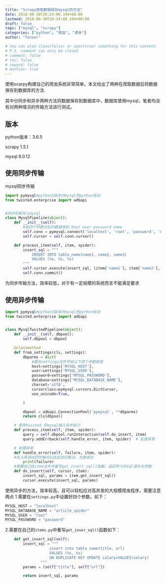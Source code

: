 ```yaml
---
title: "Scrapy爬取数据保存mysql的方法"
date: 2018-08-30T20:24:09.194+08:00
lastmod: 2018-08-30T20:24:09.194+08:00
draft: false
tags: ["mysql", "scrapy"]
categories: ["python", "爬虫", "课余"]
author: "Tonser"

# You can also close(false) or open(true) something for this content.
# P.S. comment can only be closed
# comment: false
# toc: false
# reward: false
# mathjax: true
---
```


使用scarpy构建自己的爬虫系统非常简单，本文给出了两种在爬取数据后将数据保存到数据库的方法.

<!--more-->

其中分同步和异步两种方法将数据保存到数据库中，数据库使用mysql，笔者均没有对两种情况的传输方法进行测试。

## 版本

python版本：3.6.5

scrapy 1.5.1

mysql 8.0.12


## 使用同步传输

mysql同步传输
```python
import pymysql#python3版本的mysql的python驱动
from twisted.enterprise import adbapi


#同步机制写入mysql
class MysqlPipeline(object):
    def __init__(self):
        #前四个参数分别为数据库的 host user password name 
        self.conn = pymysql.connect('localhost', 'root', 'password', 'database_name', charset='utf8',use_unicode=True)
        self.cursor = self.conn.cursor()

    def process_item(self, item, spider):
        insert_sql = """
            INSERT INTO table_name(name1, name2, name3)
            VALUES (%s, %s, %s)
        """
        self.cursor.execute(insert_sql, (item['name1'], item['name2'], item['name3']))
        self.conn.commit()
```
为同步传输方法，效率较低，对于有一定规模的系统而言不能满足要求

## 使用异步传输
```python
import pymysql#python3版本的mysql的python驱动
from twisted.enterprise import adbapi


class MysqlTwistedPipeline(object):
    def __init__(self, dbpool):
        self.dbpool = dbpool

    @classmethod
    def from_settings(cls, settings):
        dbparms = dict(
            #要在settings文件中给以下四个参数赋值
            host=settings['MYSQL_HOST'],
            user=settings['MYSQL_USER'],
            password=settings['MYSQL_PASSWORD'],
            database=settings['MYSQL_DATABASE_NAME'],
            charset='utf8',
            cursorclass=pymysql.cursors.DictCursor,
            use_unicode=True,

        )

        dbpool = adbapi.ConnectionPool('pymysql', **dbparms)
        return cls(dbpool)

    # 使用twisted 将mysql插入异步执行
    def process_item(self, item, spider):
        query = self.dbpool.runInteraction(self.do_insert, item)
        query.addErrback(self.handle_error, item, spider)  # 处理异常

    # 处理异常
    def handle_error(self, failure, item, spider):
    #在入库调试的时候可以在此处打断点，方便调试
        print(failure)
    #需要自己在item文件中重写get_insert_sql()函数，返回传入的sql语句与参数
    def do_insert(self, cursor, item):
        insert_sql, params = item.get_insert_sql()
        cursor.execute(insert_sql, params)
```
使用异步的方法，效率较高，且可以轻松应对高并发的大规模爬虫程序，需要注意两点
1.需要在`settings.py`中设置好四个参数，如下：
```python
MYSQL_HOST = "localhost"
MYSQL_DATABASE_NAME = "article_spider"
MYSQL_USER = "root"
MYSQL_PASSWORD = "password"
```
2.需要在自己的`items.py`中重写`get_inser_sql()`函数如下：

```python
    def get_insert_sql(self):
        insert_sql = """
                    insert into table_name(title, url)
                    VALUES (%s, %s)
                    ON DUPLICATE KEY UPDATE salary=VALUES(salary)
                """
        params = (self["title"], self["url"])

        return insert_sql, params
```
